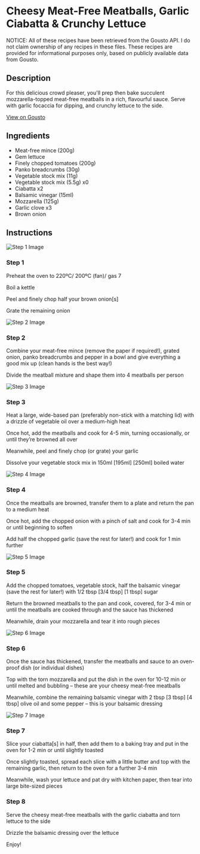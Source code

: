 # Cheesy Meat-Free Meatballs, Garlic Ciabatta & Crunchy Lettuce

NOTICE: All of these recipes have been retrieved from the Gousto API. I do not claim ownership of any recipes in these files. These recipes are provided for informational purposes only, based on publicly available data from Gousto.

## Description

For this delicious crowd pleaser, you'll prep then bake succulent mozzarella-topped meat-free meatballs in a rich, flavourful sauce. Serve with garlic focaccia for dipping, and crunchy lettuce to the side.

[View on Gousto](https://www.gousto.co.uk/recipes/cookbook/cheesy-meat-free-meatballs-garlic-ciabatta-crunchy-gem)

## Ingredients

- Meat-free mince (200g)
- Gem lettuce
- Finely chopped tomatoes (200g)
- Panko breadcrumbs (30g)
- Vegetable stock mix (11g)
- Vegetable stock mix (5.5g) x0
- Ciabatta x2
- Balsamic vinegar (15ml)
- Mozzarella (125g)
- Garlic clove x3
- Brown onion

## Instructions

![Step 1 Image](https://production-media.gousto.co.uk/cms/recipe-step-image/step-1-1677584010210-x200.jpeg)

### Step 1

Preheat the oven to 220ºC/ 200ºC (fan)/ gas 7

Boil a kettle

Peel and finely chop half your brown onion[s]

Grate the remaining onion

![Step 2 Image](https://production-media.gousto.co.uk/cms/recipe-step-image/step-2-1677584013828-x200.jpg)

### Step 2

Combine your meat-free mince (remove the paper if required!), grated onion, panko breadcrumbs and pepper in a bowl and give everything a good mix up (clean hands is the best way!)

Divide the meatball mixture and shape them into 4 meatballs per person

![Step 3 Image](https://production-media.gousto.co.uk/cms/recipe-step-image/step-3-1677584017641-x200.jpg)

### Step 3

Heat a large, wide-based pan (preferably non-stick with a matching lid) with a drizzle of vegetable oil over a medium-high heat

Once hot, add the meatballs and cook for 4-5 min, turning occasionally, or until they’re browned all over

Meanwhile, peel and finely chop (or grate) your garlic

Dissolve your vegetable stock mix in 150ml <span class="text-purple">[195ml]</span> <span class="text-danger">[250ml]</span> boiled water

![Step 4 Image](https://production-media.gousto.co.uk/cms/recipe-step-image/step-4-1677584021122-x200.jpg)

### Step 4

Once the meatballs are browned, transfer them to a plate and return the pan to a medium heat

Once hot, add the chopped onion with a pinch of salt and cook for 3-4 min or until beginning to soften

Add half the chopped garlic (save the rest for later!) and cook for 1 min further

![Step 5 Image](https://production-media.gousto.co.uk/cms/recipe-step-image/step-5-1677584025299-x200.jpg)

### Step 5

Add the chopped tomatoes, vegetable stock, half the balsamic vinegar (save the rest for later!) with 1/2 tbsp <span class="text-purple">[3/4 tbsp]</span> <span class="text-danger">[1 tbsp]</span> sugar

Return the browned meatballs to the pan and cook, covered, for 3-4 min or until the meatballs are cooked through and the sauce has thickened

Meanwhile, drain your mozzarella and tear it into rough pieces

![Step 6 Image](https://production-media.gousto.co.uk/cms/recipe-step-image/step-6-1677584028845-x200.jpg)

### Step 6

Once the sauce has thickened, transfer the meatballs and sauce to an oven-proof dish (or individual dishes)

Top with the torn mozzarella and put the dish in the oven for 10-12 min or until melted and bubbling – these are your cheesy meat-free meatballs

Meanwhile, combine the remaining balsamic vinegar with 2 tbsp <span class="text-purple">[3 tbsp]</span><span class="text-danger"> [4 tbsp]</span> olive oil and some pepper – this is your balsamic dressing

![Step 7 Image](https://production-media.gousto.co.uk/cms/recipe-step-image/step-7-1677584034105-x200.jpeg)

### Step 7

Slice your ciabatta[s] in half, then add them to a baking tray and put in the oven for 1-2 min or until slightly toasted

Once slightly toasted, spread each slice with a little butter and top with the remaining garlic, then return to the oven for a further 3-4 min

Meanwhile, wash your lettuce and pat dry with kitchen paper, then tear into large bite-sized pieces

### Step 8

Serve the cheesy meat-free meatballs with the garlic ciabatta and torn lettuce to the side

Drizzle the balsamic dressing over the lettuce

Enjoy!


